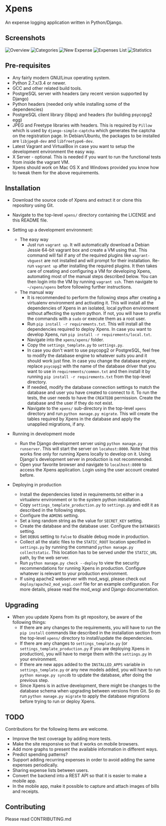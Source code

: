 Xpens
=====

An expense logging application written in Python/Django.

Screenshots
-----------

![Overview](/docs/screenshots/Overview.png?raw=true "Overview")
![Categories](/docs/screenshots/Categories.png?raw=true "Categories")
![New Expense](/docs/screenshots/NewExpense.png?raw=true "New Expense")
![Expenses List](/docs/screenshots/ExpensesList.png?raw=true "Expenses List")
![Statistics](/docs/screenshots/Statistics.png "Statistics")


Pre-requisites
--------------

 - Any fairly modern GNU/Linux operating system.
 - Python 2.7.x/3.4 or newer.
 - GCC and other related build tools.
 - PostgreSQL server with headers (any recent version supported by Django)
 - Python headers (needed only while installing some of the dependencies)
 - PostgreSQL client library (libpq) and headers (for building psycopg2 egg)
 - JPEG and Freetype libraries with headers. This is required by ```Pillow```
   which is used by ```django-simple-captcha``` which generates the captcha
   on the registration page. In Debian/Ubuntu, the packages to be installed
   are ```libjpeg8-dev``` and ```libfreetype6-dev```.
 - Latest Vagrant and VirtualBox in case you want to setup the development
   environment the easy way.
 - X Server - optional. This is needed if you want to run the functional tests
   from inside the vagrant VM.
 - Xpens should work on Mac OS X and Windows provided you know how to tweak
   them for the above requirements.

Installation
------------

 - Download the source code of Xpens and extract it or clone this repository
   using Git.
 - Navigate to the top-level ```xpens/``` directory containing the LICENSE
   and this README file.
 - Setting up a development environment:
   - The easy way
     - Just run ```vagrant up```. It will automatically download a Debian Jessie
       64-bit vagrant box and create a VM using that. This command will fail
       if any of the required plugins like ```vagrant-vbguest``` are not installed
       and will prompt for their installation. Re-run ```vagrant up``` after
       installing the required plugins. It then takes care of creating and
       configuring a VM for developing Xpens, automating most of the manual
       steps described below. You can then login into the VM by running
       ```vagrant ssh```. Then navigate to ```~/xpens/xpens``` before
       following further instructions.
   - The manual way
     - It is recommended to perform the following steps after creating a virtualenv
       environment and activating it. This will install all the dependencies of
       Xpens in an isolated, local python environment without affecting the
       system python. If not, you will have to prefix the commands with a
       ```sudo``` or execute them as a root user.
     - Run ```pip install -r requirements.txt```. This will install all the
       dependencies required to deploy Xpens. In case you want to develop Xpens,
       run ```pip install -r requirements/local.txt```.
     - Navigate into the ```xpens/xpens/``` folder.
     - Copy the ```settings_template.py``` to ```settings.py```.
     - In case you don't want to use psycopg2 or PostgreSQL, feel free to modify
       the database engine to whatever suits you and it should work just fine. In
       case you change the database engine, replace ```psycopg2``` with the
       name of the database driver that you want to use in
       ```requirements/common.txt``` and then install it by running
       ```pip install -r requirements.txt``` from the top-level directory.
     - If needed, modify the database connection settings to match the database
       and user you have created to connect to it. To run the tests, the user
       needs to have the ```CREATEDB``` permission. Create the database and
       the user if they do not exist.
     - Navigate to the ```xpens/``` sub-directory in the top-level ```xpens```
       directory and run ```python manage.py migrate```. This will create the
       tables required by Xpens in the database and apply the unapplied migrations,
       if any.

 - Running in development mode
   - Run the Django development server using ```python manage.py runserver```.
     This will start the server on ```locahost:8000```. Note that this works fine
     only for running Xpens locally to develop on it. Using Django's development
     server in production is not recommended.
   - Open your favorite browser and navigate to ```localhost:8000``` to access
     the Xpens application. Login using the user account created before.
 - Deploying in production
   - Install the dependencies listed in requirements.txt either in a virtualenv
     environment or to the system python installation.
   - Copy ```settings_template_production.py``` to ```settings.py``` and edit it
     as described in the following steps.
   - Configure the ```ADMINS``` setting.
   - Set a long random string as the value for ```SECRET_KEY``` setting.
   - Create the database and the database user. Configure the ```DATABASES```
     setting.
   - Set ```DEBUG``` setting to ```False``` to disable debug mode in production.
   - Collect all the static files to the ```STATIC_ROOT``` location
     specified in ```settings.py``` by running the command
     ```python manage.py collectstatic```. This location has to be served under
     the ```STATIC_URL``` path, by the web server.
   - Run ```python manage.py check --deploy``` to view the security recommendations
     for running Xpens in production. Configure whatever is relevant to your
     production environment.
   - If using apache2 webserver with mod_wsgi, please check out
     ```deploy/apache2_mod_wsgi.conf``` file for an example configuration. For
     more details, please read the mod_wsgi and Django documentation.

Upgrading
---------

 - When you update Xpens from its git repository, be aware of the following things:
   - If there are any changes to the requirements, you will have to run
     the ``pip install`` commands like described in the installation section
     from the top-level ```xpens/``` directory to install/update the dependencies.
   - If there are any changes to ```settings_template.py``` (or
     ```settings_template_production.py``` if you are deploying Xpens in production),
     you will have to merge them with the ```settings.py``` in your environment.
   - If there are new apps added to the ```INSTALLED_APPS``` variable in
     ```settings_template.py``` or any new models added, you will have to run
     ```python manage.py syncdb``` to update the database, after doing the previous
     step.
   - Since Xpens is in active development, there might be changes to the
     database schema  when upgrading between versions from Git. So do run
     ```python manage.py migrate``` to apply the database migrations before trying to
     run or deploy Xpens.


TODO
----

Contributions for the following items are welcome.

 - Improve the test coverage by adding more tests.
 - Make the site responsive so that it works on mobile browsers.
 - Add more graphs to present the available information in different ways.
 - Predict spending patterns?
 - Support adding recurring expenses in order to avoid adding the same expenses
   periodically.
 - Sharing expense lists between users.
 - Convert the backend into a REST API so that it is easier to make a mobile
   app.
 - In the mobile app, make it possible to capture and attach images of bills and
   receipts.


Contributing
------------

Please read CONTRIBUTING.md

  [1]: http://www.djangoproject.com/
